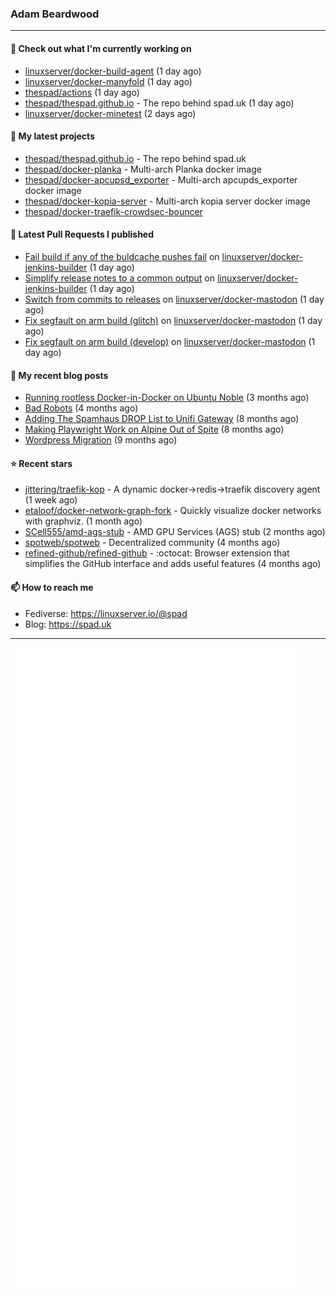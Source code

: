 ### Adam Beardwood
---
#### 👷 Check out what I'm currently working on

- [linuxserver/docker-build-agent](https://github.com/linuxserver/docker-build-agent) (1 day ago)
- [linuxserver/docker-manyfold](https://github.com/linuxserver/docker-manyfold) (1 day ago)
- [thespad/actions](https://github.com/thespad/actions) (1 day ago)
- [thespad/thespad.github.io](https://github.com/thespad/thespad.github.io) - The repo behind spad.uk (1 day ago)
- [linuxserver/docker-minetest](https://github.com/linuxserver/docker-minetest) (2 days ago)

#### 🌱 My latest projects

- [thespad/thespad.github.io](https://github.com/thespad/thespad.github.io) - The repo behind spad.uk
- [thespad/docker-planka](https://github.com/thespad/docker-planka) - Multi-arch Planka docker image
- [thespad/docker-apcupsd_exporter](https://github.com/thespad/docker-apcupsd_exporter) - Multi-arch apcupds_exporter docker image
- [thespad/docker-kopia-server](https://github.com/thespad/docker-kopia-server) - Multi-arch kopia server docker image 
- [thespad/docker-traefik-crowdsec-bouncer](https://github.com/thespad/docker-traefik-crowdsec-bouncer)

#### 🔨 Latest Pull Requests I published

- [Fail build if any of the buldcache pushes fail](https://github.com/linuxserver/docker-jenkins-builder/pull/310) on [linuxserver/docker-jenkins-builder](https://github.com/linuxserver/docker-jenkins-builder) (1 day ago)
- [Simplify release notes to a common output](https://github.com/linuxserver/docker-jenkins-builder/pull/309) on [linuxserver/docker-jenkins-builder](https://github.com/linuxserver/docker-jenkins-builder) (1 day ago)
- [Switch from commits to releases](https://github.com/linuxserver/docker-mastodon/pull/103) on [linuxserver/docker-mastodon](https://github.com/linuxserver/docker-mastodon) (1 day ago)
- [Fix segfault on arm build (glitch)](https://github.com/linuxserver/docker-mastodon/pull/102) on [linuxserver/docker-mastodon](https://github.com/linuxserver/docker-mastodon) (1 day ago)
- [Fix segfault on arm build (develop)](https://github.com/linuxserver/docker-mastodon/pull/101) on [linuxserver/docker-mastodon](https://github.com/linuxserver/docker-mastodon) (1 day ago)

#### 📜 My recent blog posts

- [Running rootless Docker-in-Docker on Ubuntu Noble](https://www.spad.uk/posts/rootless-dind-noble/) (3 months ago)
- [Bad Robots](https://www.spad.uk/posts/bad-robots/) (4 months ago)
- [Adding The Spamhaus DROP List to Unifi Gateway](https://www.spad.uk/posts/adding-spamhaus-drop-list-to-unifi-gateway/) (8 months ago)
- [Making Playwright Work on Alpine Out of Spite](https://www.spad.uk/posts/making-playwright-work-on-alpine-out-of-spite/) (8 months ago)
- [Wordpress Migration](https://www.spad.uk/posts/wordpress-migration/) (9 months ago)

#### ⭐ Recent stars

- [jittering/traefik-kop](https://github.com/jittering/traefik-kop) - A dynamic docker-&gt;redis-&gt;traefik discovery agent (1 week ago)
- [etaloof/docker-network-graph-fork](https://github.com/etaloof/docker-network-graph-fork) - Quickly visualize docker networks with graphviz. (1 month ago)
- [SCell555/amd-ags-stub](https://github.com/SCell555/amd-ags-stub) - AMD GPU Services (AGS) stub (2 months ago)
- [spotweb/spotweb](https://github.com/spotweb/spotweb) - Decentralized community (4 months ago)
- [refined-github/refined-github](https://github.com/refined-github/refined-github) - :octocat: Browser extension that simplifies the GitHub interface and adds useful features (4 months ago)

#### 📫 How to reach me
- Fediverse: https://linuxserver.io/@spad
- Blog: https://spad.uk
---
<img src="https://raw.githubusercontent.com/thespad/thespad/main/github-metrics.svg">
